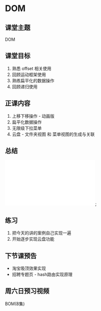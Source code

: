 # DOM

## 课堂主题
DOM

## 课堂目标
1. 熟悉 offset 相关使用
2. 回顾运动框架使用
3. 熟练扁平化的数据操作
4. 回顾递归使用

## 正课内容
1. 上移下移操作 - 动画版
2. 扁平化数据操作
3. 无限级下拉菜单
4. 云盘 - 文件夹视图 和 菜单视图的生成与关联

## 总结
![DOM](DOM_API.md);
## 练习
1. 把今天的讲的案例自己实现一遍
2. 开始逐步实现云盘功能

## 下节课预告
- 淘宝吸顶效果实现
- 招聘专题页 - hash路由实现原理

## 周六日预习视频
BOM(8集)


